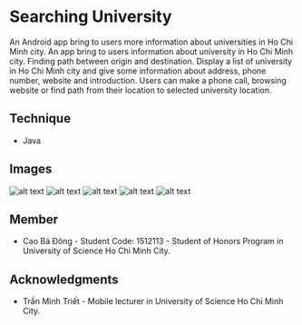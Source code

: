 # Searching University
An Android app bring to users more information about universities in Ho Chi Minh city.
An app bring to users information about university in Ho Chi Minh city.
Finding path between origin and destination.
Display a list of university in Ho Chi Minh city and give some information about address,
phone number, website and introduction.
Users can make a phone call, browsing website or find path from their location to selected
university location.

## Technique
* Java

## Images
![alt text](https://i.imgur.com/oAoltet.png)
![alt text](https://i.imgur.com/gEpsMPV.png)
![alt text](https://i.imgur.com/VpDnS2p.png)
![alt text](https://i.imgur.com/ZRLPcvx.png)
![alt text](https://i.imgur.com/yJWV7hm.png)


## Member
* Cao Bá Đông - Student Code: 1512113 - Student of Honors Program in University of Science Ho Chi Minh City.

## Acknowledgments
* Trần Minh Triết - Mobile lecturer in University of Science Ho Chi Minh City.
